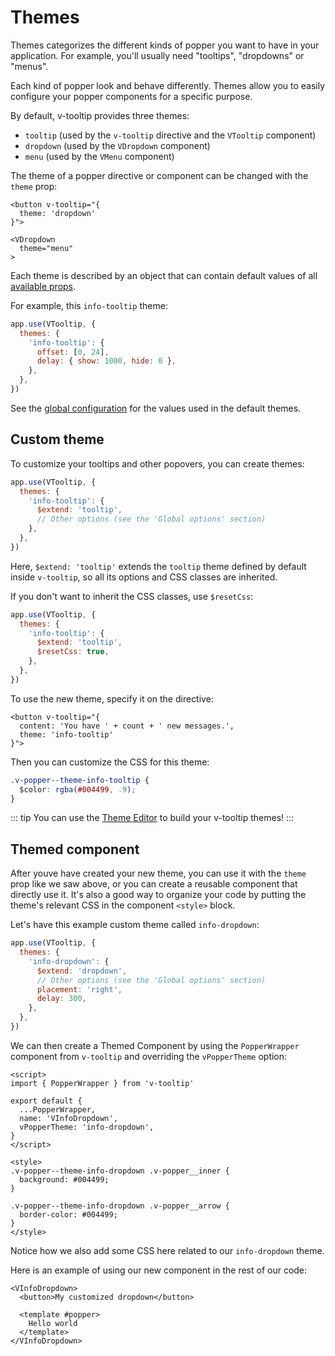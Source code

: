 # Themes

Themes categorizes the different kinds of popper you want to have in your application. For example, you'll usually need "tooltips", "dropdowns" or "menus".

Each kind of popper look and behave differently. Themes allow you to easily configure your popper components for a specific purpose.

By default, v-tooltip provides three themes:
- `tooltip` (used by the `v-tooltip` directive and the `VTooltip` component)
- `dropdown` (used by the `VDropdown` component)
- `menu` (used by the `VMenu` component)

The theme of a popper directive or component can be changed with the `theme` prop:

```vue
<button v-tooltip="{
  theme: 'dropdown'
}">
```

```vue
<VDropdown
  theme="menu"
>
```

Each theme is described by an object that can contain default values of all [available props](../api/).

For example, this `info-tooltip` theme:

```js
app.use(VTooltip, {
  themes: {
    'info-tooltip': {
      offset: [0, 24],
      delay: { show: 1000, hide: 0 },
    },
  },
})
```

See the [global configuration](./config.md#default-values) for the values used in the default themes.

## Custom theme

To customize your tooltips and other popovers, you can create themes:

```js
app.use(VTooltip, {
  themes: {
    'info-tooltip': {
      $extend: 'tooltip',
      // Other options (see the 'Global options' section)
    },
  },
})
```

Here, `$extend: 'tooltip'` extends the `tooltip` theme defined by default inside `v-tooltip`, so all its options and CSS classes are inherited.

If you don't want to inherit the CSS classes, use `$resetCss`:

```js
app.use(VTooltip, {
  themes: {
    'info-tooltip': {
      $extend: 'tooltip',
      $resetCss: true,
    },
  },
})
```

To use the new theme, specify it on the directive:

```vue
<button v-tooltip="{
  content: 'You have ' + count + ' new messages.',
  theme: 'info-tooltip'
}">
```

Then you can customize the CSS for this theme:

```css
.v-popper--theme-info-tooltip {
  $color: rgba(#004499, .9);
}
```

::: tip
You can use the [Theme Editor](../theme-editor.md) to build your v-tooltip themes!
:::

## Themed component

After youve have created your new theme, you can use it with the `theme` prop like we saw above, or you can create a reusable component that directly use it. It's also a good way to organize your code by putting the theme's relevant CSS in the component `<style>` block.

Let's have this example custom theme called `info-dropdown`:

```js
app.use(VTooltip, {
  themes: {
    'info-dropdown': {
      $extend: 'dropdown',
      // Other options (see the 'Global options' section)
      placement: 'right',
      delay: 300,
    },
  },
})
```

We can then create a Themed Component by using the `PopperWrapper` component from `v-tooltip` and overriding the `vPopperTheme` option:

```vue
<script>
import { PopperWrapper } from 'v-tooltip'

export default {
  ...PopperWrapper,
  name: 'VInfoDropdown',
  vPopperTheme: 'info-dropdown',
}
</script>

<style>
.v-popper--theme-info-dropdown .v-popper__inner {
  background: #004499;
}

.v-popper--theme-info-dropdown .v-popper__arrow {
  border-color: #004499;
}
</style>
```

Notice how we also add some CSS here related to our `info-dropdown` theme.

Here is an example of using our new component in the rest of our code:

```vue
<VInfoDropdown>
  <button>My customized dropdown</button>

  <template #popper>
    Hello world
  </template>
</VInfoDropdown>
```

